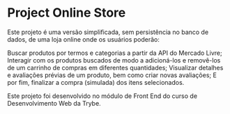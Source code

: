 # Project Online Store
Este projeto é uma versão simplificada, sem persistência no banco de dados, de uma loja online onde os usuários poderão:

Buscar produtos por termos e categorias a partir da API do Mercado Livre;
Interagir com os produtos buscados de modo a adicioná-los e removê-los de um carrinho de compras em diferentes quantidades;
Visualizar detalhes e avaliações prévias de um produto, bem como criar novas avaliações;
E por fim, finalizar a compra (simulada) dos itens selecionados.

Este projeto foi desenvolvido no módulo de Front End do curso de Desenvolvimento Web da Trybe.
